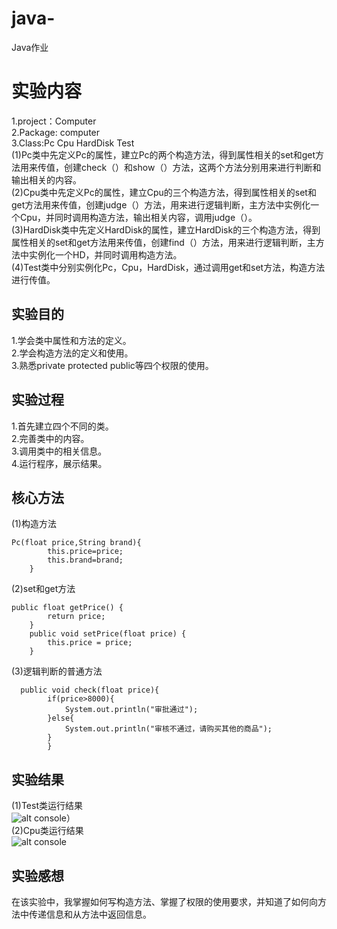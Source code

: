 # java-
Java作业
# 实验内容
1.project：Computer  
2.Package: computer  
3.Class:Pc   Cpu   HardDisk   Test  
(1)Pc类中先定义Pc的属性，建立Pc的两个构造方法，得到属性相关的set和get方法用来传值，创建check（）和show（）方法，这两个方法分别用来进行判断和输出相关的内容。   
(2)Cpu类中先定义Pc的属性，建立Cpu的三个构造方法，得到属性相关的set和get方法用来传值，创建judge（）方法，用来进行逻辑判断，主方法中实例化一个Cpu，并同时调用构造方法，输出相关内容，调用judge（）。  
(3)HardDisk类中先定义HardDisk的属性，建立HardDisk的三个构造方法，得到属性相关的set和get方法用来传值，创建find（）方法，用来进行逻辑判断，主方法中实例化一个HD，并同时调用构造方法。  
(4)Test类中分别实例化Pc，Cpu，HardDisk，通过调用get和set方法，构造方法进行传值。
## 实验目的
1.学会类中属性和方法的定义。   
2.学会构造方法的定义和使用。  
3.熟悉private protected public等四个权限的使用。   
## 实验过程
1.首先建立四个不同的类。  
2.完善类中的内容。   
3.调用类中的相关信息。  
4.运行程序，展示结果。  
## 核心方法
(1)构造方法
```
Pc(float price,String brand){
		this.price=price;
		this.brand=brand;
	}
```
(2)set和get方法
```
public float getPrice() {
		return price;
	}
	public void setPrice(float price) {
		this.price = price;
	}
```
  (3)逻辑判断的普通方法
```
  public void check(float price){
		if(price>8000){
			System.out.println("审批通过");
		}else{
			System.out.println("审核不通过，请购买其他的商品");
		}
		}
```
## 实验结果
(1)Test类运行结果  
![alt console](http://m.qpic.cn/psc?/V52yqGBZ0K1FfT4VLt0D434dKK44lH1q/ruAMsa53pVQWN7FLK88i5nTUByIa3bhU1B8LNwNvb.*hnBco1JpOT*iH2wTjDxO8bofGVmVdpZGNM1uVPOdr.ebN*8F0loqZWTAKBm3AdE0!/b&bo=nAG3AAAAAAADBwg!&rf=viewer_4)）   
(2)Cpu类运行结果  
![alt console](http://m.qpic.cn/psc?/V52yqGBZ0K1FfT4VLt0D434dKK44lH1q/ruAMsa53pVQWN7FLK88i5izmTt4TtH05AzIVY7Jo1auNte6YTSeF1XsTW049spv25eKmPvxo2wajO454*l.3LX6M9bJjQPsnRcux1fWu7E4!/b&bo=DgK8AAAAAAADB5I!&rf=viewer_4)
## 实验感想
在该实验中，我掌握如何写构造方法、掌握了权限的使用要求，并知道了如何向方法中传递信息和从方法中返回信息。  
